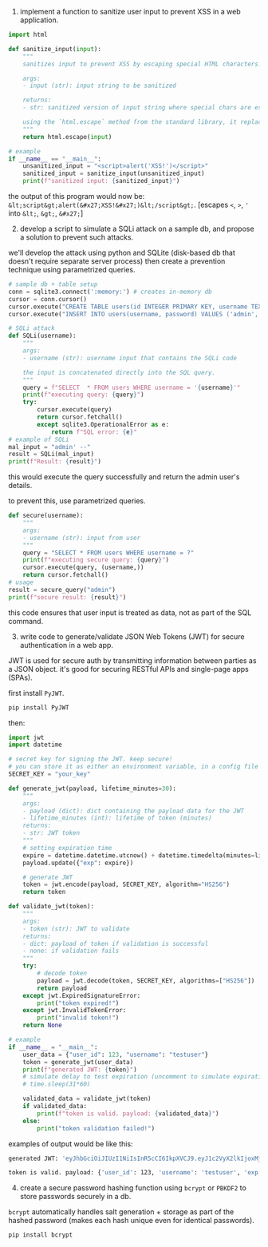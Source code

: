 1. implement a function to sanitize user input to prevent XSS in a web application.

```python
import html

def sanitize_input(input):
    """
    sanitizes input to prevent XSS by escaping special HTML characters.

    args:
    - input (str): input string to be sanitized

    returns:
    - str: sanitized version of input string where special chars are escaped

    using the `html.escape` method from the standard library, it replaces chars like '<', '>', '&', '"', ''' with corresponding escape codes.
    """
    return html.escape(input)

# example
if __name__ == "__main__":
    unsanitized_input = "<script>alert('XSS!')</script>"
    sanitized_input = sanitize_input(unsanitized_input)
    print(f"sanitized input: {sanitized_input}")
```

the output of this program would now be: `&lt;script&gt;alert(&#x27;XSS!&#x27;)&lt;/script&gt;`. [escapes `<`, `>`, `'` into `&lt;`, `&gt;`, `&#x27;`]

2. develop a script to simulate a SQLi attack on a sample db, and propose a solution to prevent such attacks.

we'll develop the attack using python and SQLite (disk-based db that doesn't require separate server process) then create a prevention technique using parametrized queries.

```python
# sample db + table setup
conn = sqlite3.connect(':memory:') # creates in-memory db 
cursor = conn.cursor()
cursor.execute("CREATE TABLE users(id INTEGER PRIMARY KEY, username TEXT, password TEXT)")
cursor.execute("INSERT INTO users(username, password) VALUES ('admin', 'adminpass'), ('user', 'userpass')")

# SQLi attack
def SQLi(username):
    """
    args:
    - username (str): username input that contains the SQLi code

    the input is concatenated directly into the SQL query. 
    """
    query = f"SELECT  * FROM users WHERE username = '{username}'"
    print(f"executing query: {query}")
    try:
        cursor.execute(query)
        return cursor.fetchall()
        except sqlite3.OperationalError as e:
            return f"SQL error: {e}"
# example of SQLi
mal_input = "admin' --"
result = SQLi(mal_input)
print(f"Result: {result}")
```

this would execute the query successfully and return the admin user's details.

to prevent this, use parametrized queries.

```python
def secure(username):
    """
    args:
    - username (str): input from user
    """
    query = "SELECT * FROM users WHERE username = ?"
    print(f"executing secure query: {query}")
    cursor.execute(query, (username,))
    return cursor.fetchall()
# usage
result = secure_query("admin")
print(f"secure result: {result}")
```

this code ensures that user input is treated as data, not as part of the SQL command. 

3. write code to generate/validate JSON Web Tokens (JWT) for secure authentication in a web app.

JWT is used for secure auth by transmitting information between parties as a JSON object. it's good for securing RESTful APIs and single-page apps (SPAs).

first install `PyJWT`.

```bash
pip install PyJWT
```

then:

```python
import jwt
import datetime

# secret key for signing the JWT. keep secure!
# you can store it as either an environment variable, in a config file (away from source repo and guarded by ACL), use secret management tools (AWS Secrets Manager, HashiCorp Vault, Azure Key Vault)
SECRET_KEY = "your_key"

def generate_jwt(payload, lifetime_minutes=30):
    """
    args:
    - payload (dict): dict containing the payload data for the JWT
    - lifetime_minutes (int): lifetime of token (minutes)
    returns:
    - str: JWT token
    """
    # setting expiration time
    expire = datetime.datetime.utcnow() + datetime.timedelta(minutes=lifetime_minutes)
    payload.update({"exp": expire})

    # generate JWT
    token = jwt.encode(payload, SECRET_KEY, algorithm="HS256")
    return token

def validate_jwt(token):
    """
    args: 
    - token (str): JWT to validate
    returns:
    - dict: payload of token if validation is successful
    - none: if validation fails
    """
    try:
        # decode token
        payload = jwt.decode(token, SECRET_KEY, algorithms=["HS256"])
        return payload
    except jwt.ExpiredSignatureError:
        print("token expired!")
    except jwt.InvalidTokenError:
        print("invalid token!")
    return None

# example
if __name__ = "__main__":
    user_data = {"user_id": 123, "username": "testuser"}
    token = generate_jwt(user_data)
    print(f"generated JWT: {token}")
    # simulate delay to test expiration (uncomment to simulate expiration)
    # time.sleep(31*60)

    validated_data = validate_jwt(token)
    if validated_data:
        print(f"token is valid. payload: {validated_data}")
    else:
        print("token validation failed!")
```

examples of output would be like this:

```bash
generated JWT: 'eyJhbGciOiJIUzI1NiIsInR5cCI6IkpXVCJ9.eyJ1c2VyX2lkIjoxMjMsInVzZXJuYW1lIjoidGVzdHVzZXIiLCJleHAiOjE3MDg4MDIyNTR9.DBUpSzf9fllwG_ygC3NvILdDdrRS8gOykUixN1wsdKU'

token is valid. payload: {'user_id': 123, 'username': 'testuser', 'exp': 1708802254}
```

4. create a secure password hashing function using `bcrypt` or `PBKDF2` to store passwords securely in a db.

`bcrypt` automatically handles salt generation + storage as part of the hashed password (makes each hash unique even for identical passwords).

```bash
pip install bcrypt
```
